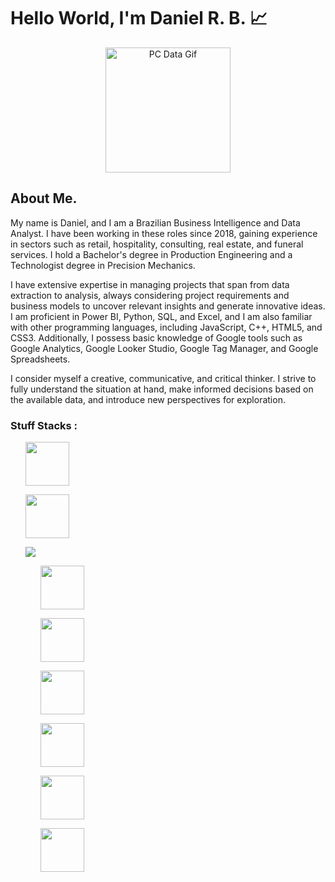 
# Hello World, I'm Daniel R. B. 📈


<p align = center>
    <img src = "https://media.tenor.com/2unHkuoMLhcAAAAM/data-code.gif" alt = "PC Data Gif" width = 200>
</p>


## About Me. 

My name is Daniel, and I am a Brazilian Business Intelligence and Data Analyst. I have been working in these roles since 2018, gaining experience in sectors such as retail, hospitality, consulting, real estate, and funeral services. I hold a Bachelor's degree in Production Engineering and a Technologist degree in Precision Mechanics.

I have extensive expertise in managing projects that span from data extraction to analysis, always considering project requirements and business models to uncover relevant insights and generate innovative ideas. I am proficient in Power BI, Python, SQL, and Excel, and I am also familiar with other programming languages, including JavaScript, C++, HTML5, and CSS3. Additionally, I possess basic knowledge of Google tools such as Google Analytics, Google Looker Studio, Google Tag Manager, and Google Spreadsheets.

I consider myself a creative, communicative, and critical thinker. I strive to fully understand the situation at hand, make informed decisions based on the available data, and introduce new perspectives for exploration.

### Stuff Stacks :

<div class = "container">
    <ul>
        <img width = 70 height = 70 src="https://cdn.jsdelivr.net/gh/devicons/devicon@latest/icons/python/python-original-wordmark.svg" />   
    </ul>      
    <ul>
        <img width = 70 height = 70 src="https://cdn.jsdelivr.net/gh/devicons/devicon@latest/icons/pandas/pandas-original-wordmark.svg" />
    </ul> 
    <ul>
        <img src="https://cdn.jsdelivr.net/gh/devicons/devicon@latest/icons/numpy/numpy-original.svg" /
    </ul>
    <ul>
        <img width = 70 height = 70 src="https://cdn.jsdelivr.net/gh/devicons/devicon@latest/icons/matplotlib/matplotlib-original-wordmark.svg" />
    </ul>
    <ul>
        <img width = 70 height = 70 src="https://cdn.jsdelivr.net/gh/devicons/devicon@latest/icons/scikitlearn/scikitlearn-original.svg" />
    </ul>
    <ul class = "container-direction">
        <img width = 70 height = 70 src="https://cdn.jsdelivr.net/gh/devicons/devicon@latest/icons/microsoftsqlserver/microsoftsqlserver-plain-wordmark.svg" />
    </ul>
    <ul>
        <img width = 70 height = 70 src="https://cdn.jsdelivr.net/gh/devicons/devicon@latest/icons/mysql/mysql-original-wordmark.svg" />
    </ul>
    <ul>
        <img width = 70 height = 70 src="https://cdn.jsdelivr.net/gh/devicons/devicon@latest/icons/vscode/vscode-original.svg" />
    </ul>
    <ul>
        <img width = 70 height = 70 src="https://cdn.jsdelivr.net/gh/devicons/devicon@latest/icons/visualstudio/visualstudio-original.svg" />
    </ul>
    

</div>



